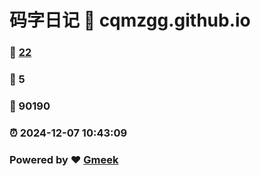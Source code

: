 # 码字日记 :link: cqmzgg.github.io 
### :page_facing_up: [22](cqmzgg.github.io/tag.html) 
### :speech_balloon: 5 
### :hibiscus: 90190 
### :alarm_clock: 2024-12-07 10:43:09 
### Powered by :heart: [Gmeek](https://github.com/Meekdai/Gmeek)
